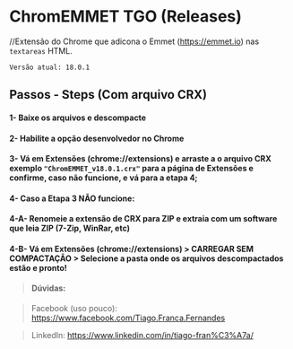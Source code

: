 # ChromEMMET TGO (Releases)

//Extensão do Chrome que adicona o Emmet (https://emmet.io) nas ```textareas``` HTML.


```
Versão atual: 18.0.1
```

## Passos - Steps (Com arquivo CRX)

#### 1- Baixe os arquivos e descompacte


#### 2- Habilite a opção desenvolvedor no Chrome


#### 3- Vá em Extensões (chrome://extensions) e arraste a o arquivo CRX exemplo ```"ChromEMMET_v18.0.1.crx"``` para a página de Extensões e  confirme, caso não funcione, e vá para a etapa 4;

#### 4- Caso a Etapa 3 NÃO funcione:
#### 4-A- Renomeie a extensão de CRX para ZIP e extraia com um software que leia ZIP (7-Zip, WinRar, etc)

#### 4-B- Vá em Extensões (chrome://extensions) > CARREGAR SEM COMPACTAÇÃO > Selecione a pasta onde os arquivos descompactados estão e pronto!


> #### Dúvidas:

> Facebook (uso pouco): https://www.facebook.com/Tiago.Franca.Fernandes

> LinkedIn:             https://www.linkedin.com/in/tiago-fran%C3%A7a/

